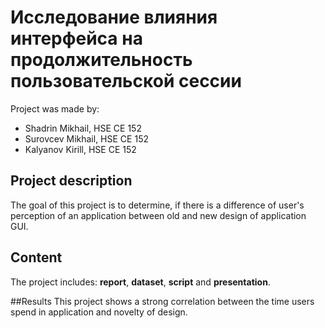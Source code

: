# Исследование влияния интерфейса на продолжительность пользовательской сессии 

Project was made by:
* Shadrin Mikhail, HSE CE 152
* Surovcev Mikhail, HSE CE 152
* Kalyanov Kirill, HSE CE 152

## Project description
The goal of this project is to determine, if there is a difference of user's perception of an application between old and new design of application GUI.

## Content
The project includes: **report**, **dataset**, **script** and **presentation**.

##Results
This project shows a strong correlation between the time users spend in application and novelty of design.

